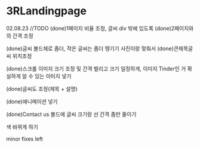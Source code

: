 # 3RLandingpage
02.08.23
//TODO
(done)1페이지 비율 조정, 글씨 div 밖에 있도록
(done)2페이지와의 간격 조정

(done)글씨 볼드체로 좀더,
작은 글씨는 좀더 땡기기 사진이랑 맞춰서
(done)큰제목글씨 위치조정

(done)스크롤 이미지 크기 조정 및 간격 벌리고 크기 일정하게,
이미지 Tinder인 거 확실하게 알 수 있는 이미지 넣기

(done)글씨도 조정(제목 + 설명)

(done)애니메이션 넣기

(done)Contact us  볼드에 글씨 크기랑 선 간격 좀만 줄이기

색 바뀌게 하기

minor fixes left